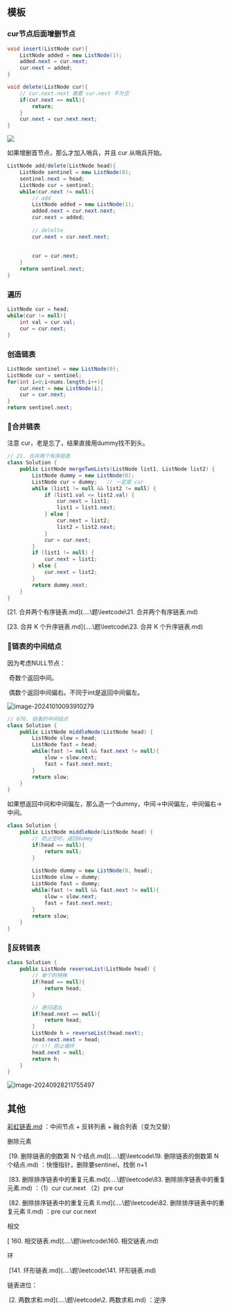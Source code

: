 ## 模板

### cur节点后面增删节点

```java
void insert(ListNode cur){
    ListNode added = new ListNode(1);
    added.next = cur.next;
    cur.next = added;
}

void delete(ListNode cur){
  	// cur.next.next 需要 cur.next 不为空
    if(cur.next == null){
        return;
    }
    cur.next = cur.next.next;
}
```

![](https://cdn.jsdelivr.net/gh/sword4869/pic1@main/images/202409282137749.png)

如果增删首节点，那么才加入哨兵，并且 cur 从哨兵开始。

```java
ListNode add/delete(ListNode head){
    ListNode sentinel = new ListNode(0);
    sentinel.next = head;
    ListNode cur = sentinel;
    while(cur.next != null){
        // add
  		ListNode added = new ListNode(1);
        added.next = cur.next.next;
        cur.next = added;
        
        // delelte
        cur.next = cur.next.next;
        
        
        cur = cur.next;
    }
    return sentinel.next;
}
```

### 遍历

```java
ListNode cur = head;
while(cur != null){
    int val = cur.val;
    cur = cur.next;
}
```

### 创造链表

```java
ListNode sentinel = new ListNode(0);
ListNode cur = sentinel;
for(int i=0;i<nums.length;i++){
    cur.next = new ListNode(i);
    cur = cur.next;
}
return sentinel.next;
```



### 🚀合并链表

注意 cur，老是忘了，结果直接用dummy找不到头。

```java
// 21. 合并两个有序链表
class Solution {
    public ListNode mergeTwoLists(ListNode list1, ListNode list2) {
        ListNode dummy = new ListNode(0);
        ListNode cur = dummy;	// 一定是 cur
        while (list1 != null && list2 != null) {
            if (list1.val <= list2.val) {
                cur.next = list1;
                list1 = list1.next;
            } else {
                cur.next = list2;
                list2 = list2.next;
            }
            cur = cur.next;
        }
        if (list1 != null) {
            cur.next = list1;
        } else {
            cur.next = list2;
        }
        return dummy.next;
    }
}
```

 [21. 合并两个有序链表.md](..\..\题\leetcode\21. 合并两个有序链表.md)  

[23. 合并 K 个升序链表.md](..\..\题\leetcode\23. 合并 K 个升序链表.md) 

### 🚀链表的中间结点

因为考虑NULL节点：

​	奇数个返回中间。

​	偶数个返回中间偏右。不同于int是返回中间偏左。

![image-20241010093910279](https://cdn.jsdelivr.net/gh/sword4869/pic1@main/images/202410100939317.png)

```java
// 876. 链表的中间结点
class Solution {
    public ListNode middleNode(ListNode head) {
        ListNode slow = head;
        ListNode fast = head;
        while(fast != null && fast.next != null){
            slow = slow.next;
            fast = fast.next.next;
        }
        return slow;
    }
}
```

如果想返回中间和中间偏左，那么造一个dummy，中间→中间偏左，中间偏右→中间。

```java
class Solution {
    public ListNode middleNode(ListNode head) {
        // 防止空时，返回dummy
        if(head == null){
            return null;
        }
        
        ListNode dummy = new ListNode(0, head);
        ListNode slow = dummy;
        ListNode fast = dummy;
        while(fast != null && fast.next != null){
            slow = slow.next;
            fast = fast.next.next;
        }
        return slow;
    }
}
```



### 🚀反转链表

```java
class Solution {
    public ListNode reverseList(ListNode head) {
        // 单个的特殊
        if(head == null){
            return head;
        }

        // 递归退出
        if(head.next == null){
            return head;
        }
        ListNode h = reverseList(head.next);
        head.next.next = head;
        // !!! 防止循环
        head.next = null;
        return h;
    }
}
```

![image-20240928211755497](https://cdn.jsdelivr.net/gh/sword4869/pic1@main/images/202409282117582.png)

## 其他

 [彩虹链表.md](..\..\题\笔试\彩虹链表.md) ：中间节点 + 反转列表 + 融合列表（变为交替）



删除元素 

​	[19. 删除链表的倒数第 N 个结点.md](..\..\题\leetcode\19. 删除链表的倒数第 N 个结点.md) ：快慢指针，删除要sentinel，找倒 n+1

​	[83. 删除排序链表中的重复元素.md](..\..\题\leetcode\83. 删除排序链表中的重复元素.md)  ：（1）cur cur.next （2）pre cur

​	[82. 删除排序链表中的重复元素 II.md](..\..\题\leetcode\82. 删除排序链表中的重复元素 II.md) ：pre cur cur.next

相交

[	160. 相交链表.md](..\..\题\leetcode\160. 相交链表.md) 

环

​	 [141. 环形链表.md](..\..\题\leetcode\141. 环形链表.md) 





链表进位：

​	 [2. 两数求和.md](..\..\题\leetcode\2. 两数求和.md) ：逆序

​	
